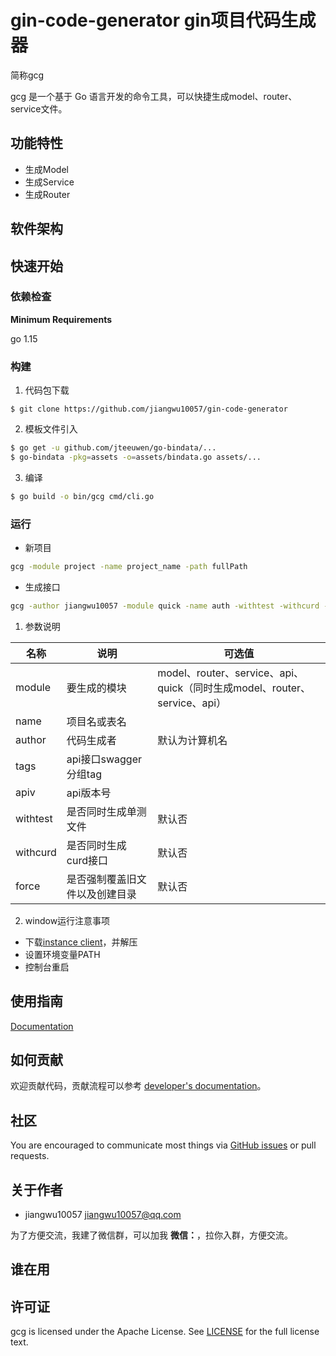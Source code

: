 # gin-code-generator gin项目代码生成器

简称gcg

gcg 是一个基于 Go 语言开发的命令工具，可以快捷生成model、router、service文件。


## 功能特性

- 生成Model
- 生成Service
- 生成Router

## 软件架构


## 快速开始

### 依赖检查

**Minimum Requirements**

go 1.15


### 构建

1. 代码包下载

```
$ git clone https://github.com/jiangwu10057/gin-code-generator
```

2. 模板文件引入
```bash
$ go get -u github.com/jteeuwen/go-bindata/...
$ go-bindata -pkg=assets -o=assets/bindata.go assets/...
```
3. 编译

```bash
$ go build -o bin/gcg cmd/cli.go
```

### 运行

- 新项目
```bash
gcg -module project -name project_name -path fullPath
```

- 生成接口

```bash
gcg -author jiangwu10057 -module quick -name auth -withtest -withcurd -tags swagger接口分组tag -apiv v1
```

1. 参数说明

| 名称| 说明|可选值|
|----------------|------------------|----------------|
|module|要生成的模块|model、router、service、api、quick（同时生成model、router、service、api）|
|name|项目名或表名||
|author|代码生成者|默认为计算机名|
|tags|api接口swagger分组tag||
|apiv|api版本号||
|withtest|是否同时生成单测文件|默认否|
|withcurd|是否同时生成curd接口|默认否|
|force|是否强制覆盖旧文件以及创建目录|默认否|


2. window运行注意事项

- 下载[instance client](https://oracle.github.io/odpi/doc/installation.html#id1)，并解压
- 设置环境变量PATH
- 控制台重启

## 使用指南

[Documentation](docs/guide/zh-CN)

## 如何贡献

欢迎贡献代码，贡献流程可以参考 [developer's documentation](docs/devel/zh-CN/development.md)。

## 社区

You are encouraged to communicate most things via [GitHub issues](https://github.com/jiangwu10057/gin-code-generator/issues/new/choose) or pull requests.

## 关于作者

- jiangwu10057 <jiangwu10057@qq.com>

为了方便交流，我建了微信群，可以加我 **微信：**，拉你入群，方便交流。

## 谁在用

<!-- 如果你有项目在使用，也欢迎联系作者，加入使用案例。 -->

## 许可证

gcg is licensed under the Apache License. See [LICENSE](LICENSE) for the full license text.
